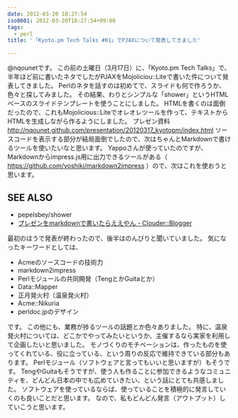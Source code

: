 ```yaml
---
date: 2012-03-20 18:27:54
iso8601: 2012-03-20T18:27:54+09:00
tags:
  - perl
title: '「Kyoto.pm Tech Talks #01」でPJAXについて発表してきました'

---
```


<p>@nqounetです。
この前の土曜日（3月17日）に、「Kyoto.pm Tech Talks」で、半年ほど前に書いたネタでしたがPJAXをMojoliciou::Liteで書いた件について発表してきました。
Perlのネタを話すのは初めてで、スライドも何で作ろうか、色々と探してみました。
その結果、わりとシンプルな「shower」というHTMLベースのスライドテンプレートを使うことにしました。
HTMLを書くのは面倒だったので、これもMojolicious::Liteでオレオレツールを作って、テキストからHTMLを生成しながら作るようにしました。
プレゼン資料 <a href="http://nqounet.github.io/presentation/20120317_kyotopm/index.html">http://nqounet.github.com/presentation/20120317_kyotopm/index.html</a>
ソースコードを表示する部分が結局面倒でしたので、次はちゃんとMarkdownで書けるツールを使いたいなと思います。
Yappoさんが使っていたのですが、Markdownからimpress.js用に出力できるツールがある（ <a href="https://github.com/yoshiki/markdown2impress">https://github.com/yoshiki/markdown2impress</a> ）ので、次はこれを使おうと思います。</p>

<div id="see_also"><h2>SEE ALSO</h2><ul><li>pepelsbey/shower</li><li><a href="http://blog.clouder.jp/archives/001146.html">プレゼンをmarkdownで書いたらええやん - Clouder::Blogger</a></li></ul></div>

<p>
最初のほうで発表が終わったので、後半はのんびりと聞いていました。
気になったキーワードとしては、</p>

<ul>
<li>Acmeのソースコードの技術力</li>
<li>markdown2impress</li>
<li>Perlモジュールの共同開発（TengとかGuitaとか）</li>
<li>Data::Mapper</li>
<li>正月発火村（温泉発火村）</li>
<li>Acme::Nikuria</li>
<li>perldoc.jpのデザイン</li>
</ul>

<p>です。
この他にも、業務が捗るツールの話題とか色々ありました。
特に、温泉発火村については、どこかでやってみたいというか、主催するなら実家を利用して企画したいと思いました。
モノづくりのモチベーションは、作ったものを使ってくれている、役に立っている、という周りの反応で維持できている部分もあります。
Perlモジュール（ソフトウェアと言ってもいいと思いますが）もそうです。
TengやGuitaもそうですが、使う人も作ることに参加できるようなコミュニティを、どんどん日本の中でも広めていきたい、という話にとても共感しました。
ソフトウェアを使っているならば、使っていることを積極的に発言していくのも良いことだと思います。
なので、私もどんどん発言（アウトプット）していこうと思います。</p>
    	